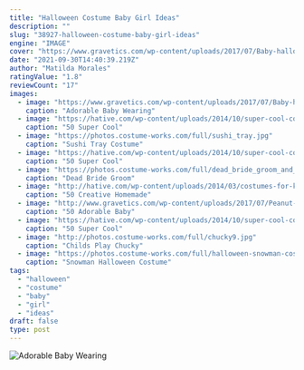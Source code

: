 ```yaml
---
title: "Halloween Costume Baby Girl Ideas"
description: ""
slug: "38927-halloween-costume-baby-girl-ideas"
engine: "IMAGE"
cover: "https://www.gravetics.com/wp-content/uploads/2017/07/Baby-halloween-costumes.jpg"
date: "2021-09-30T14:40:39.219Z"
author: "Matilda Morales"
ratingValue: "1.8"
reviewCount: "17"
images:
  - image: "https://www.gravetics.com/wp-content/uploads/2017/07/Baby-halloween-costumes.jpg"
    caption: "Adorable Baby Wearing"
  - image: "https://hative.com/wp-content/uploads/2014/10/super-cool-costume-ideas/34-ezio-costume.jpg"
    caption: "50 Super Cool"
  - image: "https://photos.costume-works.com/full/sushi_tray.jpg"
    caption: "Sushi Tray Costume"
  - image: "https://hative.com/wp-content/uploads/2014/10/super-cool-costume-ideas/20-bride-of-frankenstein-costume.jpg"
    caption: "50 Super Cool"
  - image: "https://photos.costume-works.com/full/dead_bride_groom_and_flower_girl1.jpg"
    caption: "Dead Bride Groom"
  - image: "http://hative.com/wp-content/uploads/2014/03/costumes-for-kids/47-little-girl-pocahontas-costume.jpg"
    caption: "50 Creative Homemade"
  - image: "http://www.gravetics.com/wp-content/uploads/2017/07/Peanut-girl.jpg"
    caption: "50 Adorable Baby"
  - image: "https://hative.com/wp-content/uploads/2014/10/super-cool-costume-ideas/35-draculaura-costume.jpg"
    caption: "50 Super Cool"
  - image: "http://photos.costume-works.com/full/chucky9.jpg"
    caption: "Childs Play Chucky"
  - image: "https://photos.costume-works.com/full/halloween-snowman-costume.jpg"
    caption: "Snowman Halloween Costume"
tags:
  - "halloween"
  - "costume"
  - "baby"
  - "girl"
  - "ideas"
draft: false
type: post
---
```



![Adorable Baby Wearing](https://www.gravetics.com/wp-content/uploads/2017/07/Baby-halloween-costumes.jpg "Adorable Baby Wearing")


<!--inArticleAds-->

<!--galleryOne-->


<!--inArticleAds-->

<!--galleryTwo-->


<!--galleryThree-->

